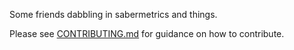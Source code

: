 Some friends dabbling in sabermetrics and things.

Please see [CONTRIBUTING.md](./CONTRIBUTING.MD) for guidance on how to contribute.

